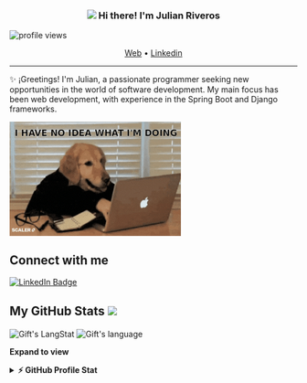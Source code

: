 <!-- Heading -->
<h3 align="center"><img src = "https://raw.githubusercontent.com/MartinHeinz/MartinHeinz/master/wave.gif" width = 30px> Hi there! I'm Julian Riveros</h3>

<!-- Profile Views -->

<p align="left"> <img src="https://komarev.com/ghpvc/?username=JulianRivers&label=Profile%20views&color=0e75b6&style=flat" alt="profile views" />
</p>

<p align="center">
  <a href="#">Web</a> •
  <a href="https://www.linkedin.com/in/julian-riveros/">Linkedin</a>
</p>

 <!-- About section -->

---
✨ ¡Greetings! I'm Julian, a passionate programmer seeking new opportunities in the world of software development. My main focus has been web development, with experience in the Spring Boot and Django frameworks.


<!-- code gif-->
<img align="center" alt="GIF" src="./code.gif" width="300" height="200" />


<!-- About section: END -->


<!-- Conecct section -->

<h2>Connect with me </h3>
    <p>
        <a href="https://www.linkedin.com/in/julian-riveros/"><img src="https://img.shields.io/badge/-JulianRiveros-blue?style=plastic&labelColor=blue&logo=LinkedIn&link=https://linkedin.com/in/egwuenugift" alt="LinkedIn Badge"></a> 
   </p>

 <!-- Conecct section: END -->
 
  <!-- GitHub section -->

 ##  My GitHub Stats <img src = "https://i.pinimg.com/originals/65/c4/f4/65c4f452571be1261e9c623f7da488ac.gif" width = 35px> 
 
 <div>
   <img align="center" src="https://github-readme-streak-stats.herokuapp.com/?user=JulianRivers" alt="Gift's LangStat" />
  <img align="center" src="https://github-readme-stats.vercel.app/api/top-langs?username=JulianRivers&langs_count=10&show_icons=true&locale=en&layout=compact&theme=light" alt="Gift's language" height="192px"  width="500px"/>
</div>

**Expand to view**
<details>
  <summary><b>⚡ GitHub Profile Stat</b></summary>
  <img src="https://github-readme-stats.anuraghazra1.vercel.app/api?username=JulianRivers&show_icons=true" />
</details>
